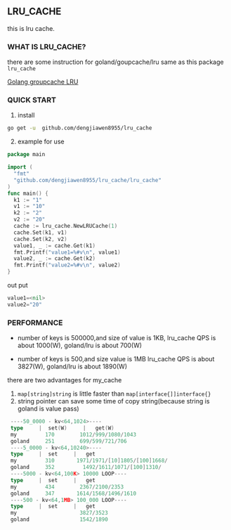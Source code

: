 ## LRU_CACHE

this is  lru cache.



### WHAT IS LRU_CACHE?

there are some instruction for goland/goupcache/lru same as this package `lru_cache`

[Golang groupcache LRU ](https://cloud.tencent.com/developer/article/1478020)


### QUICK START

1. install
```bash
go get -u  github.com/dengjiawen8955/lru_cache
```
2. example for use

```go
package main

import (
  "fmt"
  "github.com/dengjiawen8955/lru_cache/lru_cache"
)
func main() {
  k1 := "1"
  v1 := "10"
  k2 := "2"
  v2 := "20"
  cache := lru_cache.NewLRUCache(1)
  cache.Set(k1, v1)
  cache.Set(k2, v2)
  value1, _ := cache.Get(k1)
  fmt.Printf("value1=%#v\n", value1)
  value2, _ := cache.Get(k2)
  fmt.Printf("value2=%#v\n", value2)
}
```
out put
```go
value1=<nil>
value2="20"
```

### PERFORMANCE 

* number of keys is 500000,and size of value is 1KB,
  lru_cache QPS is about 1000(W), goland/lru is  about 700(W)  

* number of keys is 500,and size value is 1MB
  lru_cache QPS is about 3827(W), 
  goland/lru is  about 1890(W)
  
there are two advantages for my_cache
1. `map[string]string` is little faster than `map[interface{]]interface{}`
2. string pointer can save some time of copy string(because string is goland is value pass)
```go
 ----50_0000 - kv<64,1024>----
 type     |  set(W)     |   get(W)
 my         170        1012/999/1080/1043
 goland     251        699/599/721/706
 ----5_0000 - kv<64,10240>----
 type     |  set     |   get
 my         310       1971/1971/[10]1805/[100]1668/
 goland     352         1492/1611/1071/[100]1310/
 ----5000 - kv<64,100K> 10000 LOOP----
 type     |  set     |   get
 my         434        2367/2100/2353
 goland     347       1614/1568/1496/1610
 ----500 - kv<64,1MB> 100_000 LOOP----
 type     |  set     |   get
 my                    3827/3523
 goland                1542/1890
```